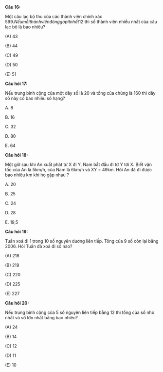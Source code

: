 **Câu 16:**

Một câu lạc bộ thu của các thành viên chính xác 599$. Nếu mỗi thành viên đóng góp ít nhất 12$ thì số thành viên nhiều nhất của câu lạc bộ là bao nhiêu?

\(A\) 43

\(B\) 44

\(C\) 49

\(D\) 50

\(E\) 51

**Câu hỏi 17:**

Nếu trung bình cộng của một dãy số là 20 và tổng của chúng là 160 thì dãy số này có bao nhiêu số hạng?

A. 8

B. 16

C. 32

D. 80

E. 64

**Câu hỏi 18:**

Một giờ sau khi An xuất phát từ X đi Y, Nam bắt đầu đi từ Y tới X. Biết vận tốc của An là 5km/h, của Nam là 6km/h và XY = 49km. Hỏi An đã đi được bao nhiêu km khi họ gặp nhau ?

A. 20

B. 25

C. 24

D. 28

E. 19,5

**Câu hỏi 19:**

Tuấn xoá đi 1 trong 10 số nguyên dương liên tiếp. Tổng của 9 số còn lại bằng 2006. Hỏi Tuấn đã xoá đi số nào?

\(A\) 218

\(B\) 219

\(C\) 220

\(D\) 225

\(E\) 227

**Câu hỏi 20:**

Nếu trung bình cộng của 5 số nguyên liên tiếp bằng 12 thì tổng của số nhỏ nhất và số lớn nhất bằng bao nhiêu?

\(A\) 24

\(B\) 14

\(C\) 12

\(D\) 11

\(E\) 10

